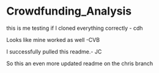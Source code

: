 # Crowdfunding_Analysis

this is me testing if I cloned everything correctly - cdh

Looks like mine worked as well -CVB


I successfully pulled this readme.- JC

So this an even more updated readme on the chris branch

